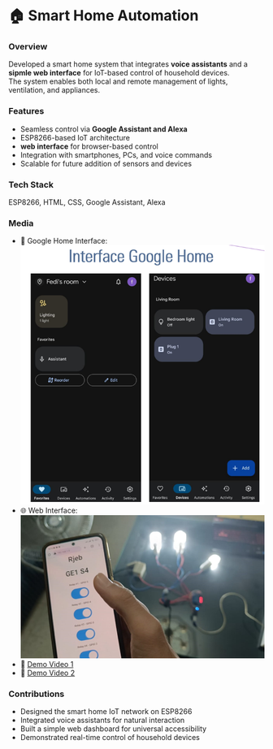 # 🏠 Smart Home Automation

### Overview
Developed a smart home system that integrates **voice assistants** and a **sipmle web interface** for IoT-based control of household devices.  
The system enables both local and remote management of lights, ventilation, and appliances.

### Features
- Seamless control via **Google Assistant and Alexa**
- ESP8266-based IoT architecture
- **web interface** for browser-based control
- Integration with smartphones, PCs, and voice commands
- Scalable for future addition of sensors and devices

### Tech Stack
ESP8266, HTML, CSS, Google Assistant, Alexa

### Media
- 📱 Google Home Interface: ![Google Home](media/GoogleHome.png)
- 🌐 Web Interface: ![Web Interface](media/web.png)
- 🎥 [Demo Video 1](https://youtu.be/aaaa)
- 🎥 [Demo Video 2](https://youtu.be/bbbb)

### Contributions
- Designed the smart home IoT network on ESP8266
- Integrated voice assistants for natural interaction
- Built a simple web dashboard for universal accessibility
- Demonstrated real-time control of household devices
